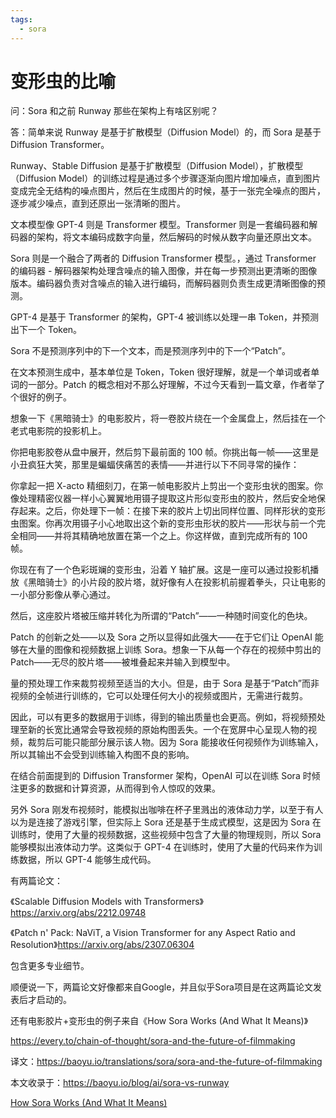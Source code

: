 ```yaml
---
tags:
  - sora
---
```

# 变形虫的比喻



问：Sora 和之前 Runway 那些在架构上有啥区别呢？

答：简单来说 Runway 是基于扩散模型（Diffusion Model）的，而 Sora 是基于 Diffusion Transformer。

Runway、Stable Diffusion 是基于扩散模型（Diffusion Model），扩散模型（Diffusion Model）的训练过程是通过多个步骤逐渐向图片增加噪点，直到图片变成完全无结构的噪点图片，然后在生成图片的时候，基于一张完全噪点的图片，逐步减少噪点，直到还原出一张清晰的图片。

文本模型像 GPT-4 则是 Transformer 模型。Transformer 则是一套编码器和解码器的架构，将文本编码成数字向量，然后解码的时候从数字向量还原出文本。

Sora 则是一个融合了两者的 Diffusion Transformer 模型。，通过 Transformer 的编码器 - 解码器架构处理含噪点的输入图像，并在每一步预测出更清晰的图像版本。编码器负责对含噪点的输入进行编码，而解码器则负责生成更清晰图像的预测。

GPT-4 是基于 Transformer 的架构，GPT-4 被训练以处理一串 Token，并预测出下一个 Token。

Sora 不是预测序列中的下一个文本，而是预测序列中的下一个“Patch”。

在文本预测生成中，基本单位是 Token，Token 很好理解，就是一个单词或者单词的一部分。Patch 的概念相对不那么好理解，不过今天看到一篇文章，作者举了个很好的例子。

想象一下《黑暗骑士》的电影胶片，将一卷胶片绕在一个金属盘上，然后挂在一个老式电影院的投影机上。

你把电影胶卷从盘中展开，然后剪下最前面的 100 帧。你挑出每一帧——这里是小丑疯狂大笑，那里是蝙蝠侠痛苦的表情——并进行以下不同寻常的操作：

你拿起一把 X-acto 精细刻刀，在第一帧电影胶片上剪出一个变形虫状的图案。你像处理精密仪器一样小心翼翼地用镊子提取这片形似变形虫的胶片，然后安全地保存起来。之后，你处理下一帧：在接下来的胶片上切出同样位置、同样形状的变形虫图案。你再次用镊子小心地取出这个新的变形虫形状的胶片——形状与前一个完全相同——并将其精确地放置在第一个之上。你这样做，直到完成所有的 100 帧。

你现在有了一个色彩斑斓的变形虫，沿着 Y 轴扩展。这是一座可以通过投影机播放《黑暗骑士》的小片段的胶片塔，就好像有人在投影机前握着拳头，只让电影的一小部分影像从拳心通过。

然后，这座胶片塔被压缩并转化为所谓的“Patch”——一种随时间变化的色块。

Patch 的创新之处——以及 Sora 之所以显得如此强大——在于它们让 OpenAI 能够在大量的图像和视频数据上训练 Sora。想象一下从每一个存在的视频中剪出的 Patch——无尽的胶片塔——被堆叠起来并输入到模型中。

量的预处理工作来裁剪视频至适当的大小。但是，由于 Sora 是基于“Patch”而非视频的全帧进行训练的，它可以处理任何大小的视频或图片，无需进行裁剪。

因此，可以有更多的数据用于训练，得到的输出质量也会更高。例如，将视频预处理至新的长宽比通常会导致视频的原始构图丢失。一个在宽屏中心呈现人物的视频，裁剪后可能只能部分展示该人物。因为 Sora 能接收任何视频作为训练输入，所以其输出不会受到训练输入构图不良的影响。

在结合前面提到的 Diffusion Transformer 架构，OpenAI 可以在训练 Sora 时倾注更多的数据和计算资源，从而得到令人惊叹的效果。

另外 Sora 刚发布视频时，能模拟出咖啡在杯子里溅出的液体动力学，以至于有人以为是连接了游戏引擎，但实际上 Sora 还是基于生成式模型，这是因为 Sora 在训练时，使用了大量的视频数据，这些视频中包含了大量的物理规则，所以 Sora 能够模拟出液体动力学。这类似于 GPT-4 在训练时，使用了大量的代码来作为训练数据，所以 GPT-4 能够生成代码。

有两篇论文：

《Scalable Diffusion Models with Transformers》<https://arxiv.org/abs/2212.09748>

《Patch n' Pack: NaViT, a Vision Transformer for any Aspect Ratio and Resolution》<https://arxiv.org/abs/2307.06304>

包含更多专业细节。

顺便说一下，两篇论文好像都来自Google，并且似乎Sora项目是在这两篇论文发表后才启动的。

还有电影胶片+变形虫的例子来自《How Sora Works (And What It Means)》

<https://every.to/chain-of-thought/sora-and-the-future-of-filmmaking>

译文：<https://baoyu.io/translations/sora/sora-and-the-future-of-filmmaking>

本文收录于：<https://baoyu.io/blog/ai/sora-vs-runway>

[How Sora Works (And What It Means)](https://every.to/chain-of-thought/sora-and-the-future-of-filmmaking)